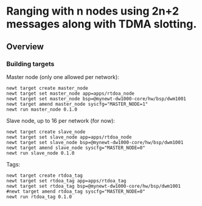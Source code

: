 # Ranging with n nodes using 2n+2 messages along with TDMA slotting.

## Overview



### Building targets

Master node (only one allowed per network):

```no-highlight
newt target create master_node
newt target set master_node app=apps/rtdoa_node
newt target set master_node bsp=@mynewt-dw1000-core/hw/bsp/dwm1001
newt target amend master_node syscfg="MASTER_NODE=1"
newt run master_node 0.1.0
```

Slave node, up to 16 per network (for now):

```no-highlight
newt target create slave_node
newt target set slave_node app=apps/rtdoa_node
newt target set slave_node bsp=@mynewt-dw1000-core/hw/bsp/dwm1001
newt target amend slave_node syscfg="MASTER_NODE=0"
newt run slave_node 0.1.0
```

Tags:

```no-highlight
newt target create rtdoa_tag
newt target set rtdoa_tag app=apps/rtdoa_tag
newt target set rtdoa_tag bsp=@mynewt-dw1000-core/hw/bsp/dwm1001
#newt target amend rtdoa_tag syscfg="MASTER_NODE=0"
newt run rtdoa_tag 0.1.0
```


